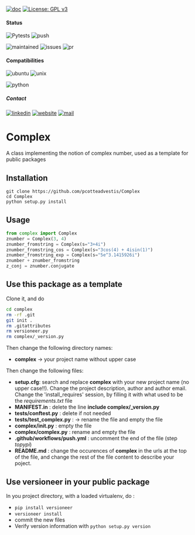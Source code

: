 [![doc](https://img.shields.io/badge/-Documentation-blue)](https://advestis.github.io/complex)
[![License: GPL v3](https://img.shields.io/badge/License-GPL%20v3-blue.svg)](https://www.gnu.org/licenses/gpl-3.0)

#### Status
![Pytests](https://github.com/Advestis/complex/actions/workflows/pull-request.yml/badge.svg)
![push](https://github.com/Advestis/complex/actions/workflows/push.yml/badge.svg)

![maintained](https://img.shields.io/badge/Maintained%3F-yes-green.svg)
![issues](https://img.shields.io/github/issues/Advestis/complex.svg)
![pr](https://img.shields.io/github/issues-pr/Advestis/complex.svg)


#### Compatibilities
![ubuntu](https://img.shields.io/badge/Ubuntu-supported--tested-success)
![unix](https://img.shields.io/badge/Other%20Unix-supported--untested-yellow)

![python](https://img.shields.io/pypi/pyversions/complex)


##### Contact
[![linkedin](https://img.shields.io/badge/LinkedIn-Advestis-blue)](https://www.linkedin.com/company/advestis/)
[![website](https://img.shields.io/badge/website-Advestis.com-blue)](https://www.advestis.com/)
[![mail](https://img.shields.io/badge/mail-maintainers-blue)](mailto:pythondev@advestis.com)

# Complex

A class implementing the notion of complex number, used as a template for public packages

## Installation

```
git clone https://github.com/pcotteadvestis/Complex
cd Complex
python setup.py install
```

## Usage

```python
from complex import Complex
znumber = Complex(3, 4)
znumber_fromstring = Complex(s="3+4i")
znumber_fromstring_cos = Complex(s="3cos(4) + 4isin(1)")
znumber_fromstring_exp = Complex(s="5e^3.1415926i")
znumber + znumber_fromstring
z_conj = znumber.conjugate
```

## Use this package as a template

Clone it, and do

```bash
cd complex
rm -rf .git
git init .
rm .gitattributes
rm versioneer.py
rm complex/_version.py
```

Then change the following directory names:
* **complex** -> your project name without upper case

Then change the following files:
* **setup.cfg**: search and replace **complex** with your new project name (no upper case!!). Change the project
description, author and author email. Change the 'install_requires' session, by filling it with what used to be the
*requirements.txt* file
* **MANIFEST.in** : delete the line **include complex/_version.py**
* **tests/conftest.py** : delete if not needed
* **tests/test_complex.py** : -> rename the file and empty the file
* **complex/__init__.py** : empty the file
* **complex/complex.py** : rename and empty the file
* **.github/workflows/push.yml** : uncomment the end of the file (step *topypi*)
* **README.md** : change the occurences of **complex** in the urls at the top of the file, and change the
rest of the file content to describe your poject.

## Use versioneer in your public package

In you project directory, with a loaded virtualenv, do :
* `pip install versioneer`
* `versioneer install`
* commit the new files
* Verify version information with `python setup.py version`
